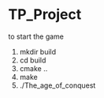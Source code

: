 # TP_Project

to start the game
1. mkdir build
2. cd build
3. cmake ..
4. make
5. ./The_age_of_conquest
